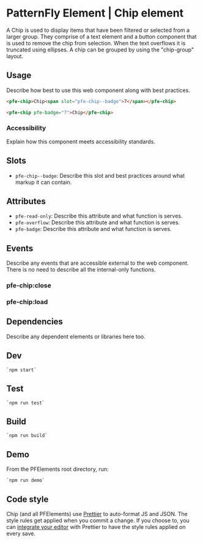 # PatternFly Element | Chip element
A Chip is used to display items that have been filtered or selected from a larger group. They comprise of a text element and a button component that is used to remove the chip from selection. When the text overflows it is truncated using ellipses. A chip can be grouped by using the &#34;chip-group&#34; layout.

## Usage
Describe how best to use this web component along with best practices.

```html
<pfe-chip>Chip<span slot="pfe-chip--badge">7</span></pfe-chip>

<pfe-chip pfe-badge="7">Chip</pfe-chip>
```

### Accessibility
Explain how this component meets accessibility standards.

## Slots

- `pfe-chip--badge`: Describe this slot and best practices around what markup it can contain.

## Attributes

- `pfe-read-only`: Describe this attribute and what function is serves.
- `pfe-overflow`: Describe this attribute and what function is serves.
- `pfe-badge`: Describe this attribute and what function is serves.

## Events
Describe any events that are accessible external to the web component. There is no need to describe all the internal-only functions.

### pfe-chip:close

### pfe-chip:load

## Dependencies
Describe any dependent elements or libraries here too.

## Dev

    `npm start`

## Test

    `npm run test`

## Build

    `npm run build`

## Demo

From the PFElements root directory, run:

    `npm run demo`

## Code style

Chip (and all PFElements) use [Prettier][prettier] to auto-format JS and JSON. The style rules get applied when you commit a change. If you choose to, you can [integrate your editor][prettier-ed] with Prettier to have the style rules applied on every save.

[prettier]: https://github.com/prettier/prettier/
[prettier-ed]: https://prettier.io/docs/en/editors.html
[web-component-tester]: https://github.com/Polymer/web-component-tester
